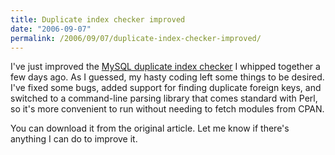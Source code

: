 ```yaml
---
title: Duplicate index checker improved
date: "2006-09-07"
permalink: /2006/09/07/duplicate-index-checker-improved/
---
```

I've just improved the [MySQL duplicate index checker][1] I whipped together a few days ago. As I guessed, my hasty coding left some things to be desired. I've fixed some bugs, added support for finding duplicate foreign keys, and switched to a command-line parsing library that comes standard with Perl, so it's more convenient to run without needing to fetch modules from CPAN.

You can download it from the original article. Let me know if there's anything I can do to improve it.

 [1]: http://www.xaprb.com/blog/2006/08/28/how-to-find-duplicate-and-redundant-indexes-in-mysql/
